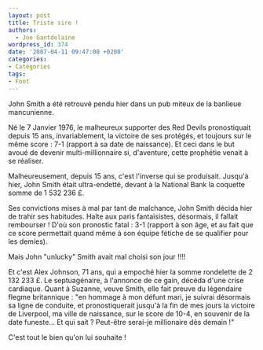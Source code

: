 ```yaml
---
layout: post
title: Triste sire !
authors:
  - Joe Gantdelaine
wordpress_id: 374
date: '2007-04-11 09:47:00 +0200'
categories:
- Catégories
tags:
- Foot
---
```

John Smith a été retrouvé pendu hier dans un pub miteux de la banlieue mancunienne.

Né le 7 Janvier 1976, le malheureux supporter des Red Devils  pronostiquait depuis 15 ans, invariablement, la victoire de ses protégés, et toujours sur le même score : 7-1 (rapport à sa date de naissance). Et ceci dans le but avoué de devenir multi-millionnaire si, d'aventure, cette prophétie venait à se réaliser.

Malheureusement, depuis 15 ans, c'est l'inverse qui se produisait. Jusqu'à hier, John Smith était ultra-endetté, devant à la National Bank  la coquette somme de 1 532 236 £.

Ses convictions mises à mal par tant de malchance, John Smith décida  hier de trahir ses habitudes. Halte aux paris fantaisistes, désormais,  il fallait rembourser ! D'où son pronostic fatal : 3-1 (rapport à son  âge, et au fait que ce score permettait quand même à son équipe fétiche  de se qualifier pour les demies).

Mais John "unlucky" Smith avait mal choisi son jour !!!!

Et c'est Alex Johnson, 71 ans, qui a empoché hier la somme rondelette de  2 132 233 £. Le septuagénaire, à l'annonce de ce gain, décéda d'une  crise cardiaque. Quant à Suzanne, veuve Smith, elle fait preuve du légendaire flegme  britannique : "en hommage à mon défunt mari, je suivrai désormais sa  ligne de conduite, et pronostiquerait jusqu'à la fin de mes jours la  victoire de Liverpool, ma ville de naissance, sur le score de 10-4, en  souvenir de la date funeste... Et qui sait ? Peut-être serai-je  millionaire dès demain !"

C'est tout le bien qu'on lui souhaite !

<object width="460" height="285"><param name="movie" value="http://www.youtube.com/v/t5J_Ll-K1Hw&hl=fr_FR&fs=1&"></param><param name="allowFullScreen" value="true"></param><param name="allowscriptaccess" value="always"></param><embed src="http://www.youtube.com/v/t5J_Ll-K1Hw&hl=fr_FR&fs=1&" type="application/x-shockwave-flash" allowscriptaccess="always" allowfullscreen="true" width="460" height="285"></embed></object>
